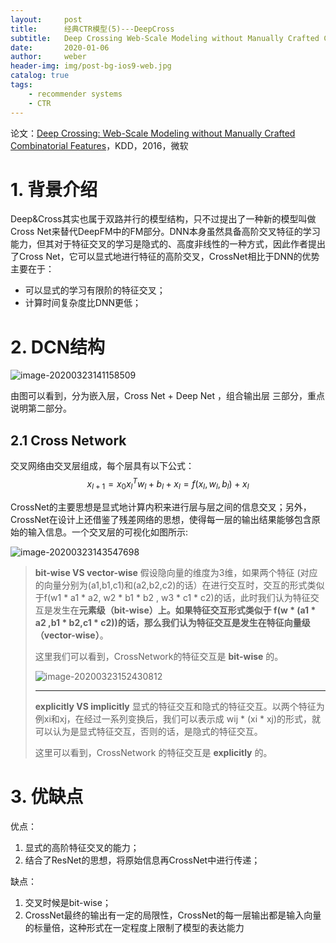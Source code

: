 ```yaml
---
layout:     post
title:      经典CTR模型(5)---DeepCross
subtitle:   Deep Crossing Web-Scale Modeling without Manually Crafted Combinatorial Features
date:       2020-01-06
author:     weber
header-img: img/post-bg-ios9-web.jpg
catalog: true
tags:
    - recommender systems
    - CTR
---
```


论文：[Deep Crossing: Web-Scale Modeling without Manually Crafted Combinatorial Features](http://xueshu.baidu.com/usercenter/paper/show?paperid=a68eb0dd4fe70e1f78de7007246d885f&site=xueshu_se)，KDD，2016，微软

# 1. 背景介绍

Deep&Cross其实也属于双路并行的模型结构，只不过提出了一种新的模型叫做Cross Net来替代DeepFM中的FM部分。DNN本身虽然具备高阶交叉特征的学习能力，但其对于特征交叉的学习是隐式的、高度非线性的一种方式，因此作者提出了Cross Net，它可以显式地进行特征的高阶交叉，CrossNet相比于DNN的优势主要在于：

- 可以显式的学习有限阶的特征交叉；
- 计算时间复杂度比DNN更低；

# 2. DCN结构

![image-20200323141158509](https://tva1.sinaimg.cn/large/00831rSTly1gd3u0fcefrj30u20s27jv.jpg)

由图可以看到，分为嵌入层，Cross Net + Deep Net ，组合输出层 三部分，重点说明第二部分。

## 2.1 Cross Network

交叉网络由交叉层组成，每个层具有以下公式：
$$
x_{l+1} = x_0 x_l^Tw_l + b_l + x_l = f(x_l,w_l,b_l)+x_l
$$

CrossNet的主要思想是显式地计算内积来进行层与层之间的信息交叉；另外，CrossNet在设计上还借鉴了残差网络的思想，使得每一层的输出结果能够包含原始的输入信息。一个交叉层的可视化如图所示:

![image-20200323143547698](https://tva1.sinaimg.cn/large/00831rSTgy1gd3up7juj2j31s00q019y.jpg)


>**bit-wise VS vector-wise**
>假设隐向量的维度为3维，如果两个特征 (对应的向量分别为(a1,b1,c1)和(a2,b2,c2)的话）在进行交互时，交互的形式类似于f(w1 * a1 * a2, w2 * b1 * b2 , w3 * c1 * c2)的话，此时我们认为特征交互是发生在**元素级（bit-wise）**上。如果特征交互形式类似于 f(w * (a1 * a2 ,b1 * b2,c1 * c2))的话，那么我们认为特征交互是发生在**特征向量级（vector-wise）**。
>
>这里我们可以看到，CrossNetwork的特征交互是 **bit-wise** 的。
>
>![image-20200323152430812](https://tva1.sinaimg.cn/large/00831rSTly1gd3w3vxpo9j31qi0miaq3.jpg)
>
>---
>**explicitly VS implicitly**
>显式的特征交互和隐式的特征交互。以两个特征为例xi和xj，在经过一系列变换后，我们可以表示成 wij * (xi * xj)的形式，就可以认为是显式特征交互，否则的话，是隐式的特征交互。
>
>这里可以看到，CrossNetwork 的特征交互是 **explicitly** 的。

# 3. 优缺点

优点：

1. 显式的高阶特征交叉的能力；
2. 结合了ResNet的思想，将原始信息再CrossNet中进行传递；

缺点：

1. 交叉时候是bit-wise；
2. CrossNet最终的输出有一定的局限性，CrossNet的每一层输出都是输入向量的标量倍，这种形式在一定程度上限制了模型的表达能力

